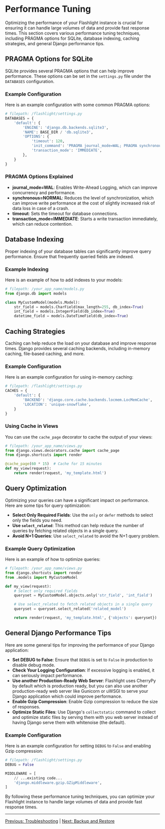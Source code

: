 # Performance Tuning

Optimizing the performance of your Flashlight instance is crucial for ensuring it can handle large volumes of data and provide fast response times. This section covers various performance tuning techniques, including PRAGMA options for SQLite, database indexing, caching strategies, and general Django performance tips.

## PRAGMA Options for SQLite
SQLite provides several PRAGMA options that can help improve performance. These options can be set in the `settings.py` file under the `DATABASES` configuration.

### Example Configuration
Here is an example configuration with some common PRAGMA options:

```python
# filepath: /flashlight/settings.py
DATABASES = {
    'default': {
        'ENGINE': 'django.db.backends.sqlite3',
        'NAME': BASE_DIR / 'db.sqlite3',
        'OPTIONS': {
            'timeout': 120,
            'init_command': 'PRAGMA journal_mode=WAL; PRAGMA synchronous=NORMAL;',
            'transaction_mode': 'IMMEDIATE',
        },
    }
}
```

### PRAGMA Options Explained
- **journal_mode=WAL**: Enables Write-Ahead Logging, which can improve concurrency and performance.
- **synchronous=NORMAL**: Reduces the level of synchronization, which can improve write performance at the cost of slightly increased risk of data loss in case of a crash.
- **timeout**: Sets the timeout for database connections.
- **transaction_mode=IMMEDIATE**: Starts a write transaction immediately, which can reduce contention.

## Database Indexing
Proper indexing of your database tables can significantly improve query performance. Ensure that frequently queried fields are indexed.

### Example Indexing
Here is an example of how to add indexes to your models:

```python
# filepath: /your_app_name/models.py
from django.db import models

class MyCustomModel(models.Model):
    str_field = models.CharField(max_length=255, db_index=True)
    int_field = models.IntegerField(db_index=True)
    datetime_field = models.DateTimeField(db_index=True)
```

## Caching Strategies
Caching can help reduce the load on your database and improve response times. Django provides several caching backends, including in-memory caching, file-based caching, and more.

### Example Configuration
Here is an example configuration for using in-memory caching:

```python
# filepath: /flashlight/settings.py
CACHES = {
    'default': {
        'BACKEND': 'django.core.cache.backends.locmem.LocMemCache',
        'LOCATION': 'unique-snowflake',
    }
}
```

### Using Cache in Views
You can use the `cache_page` decorator to cache the output of your views:

```python
# filepath: /your_app_name/views.py
from django.views.decorators.cache import cache_page
from django.shortcuts import render

@cache_page(60 * 15)  # Cache for 15 minutes
def my_view(request):
    return render(request, 'my_template.html')
```

## Query Optimization
Optimizing your queries can have a significant impact on performance. Here are some tips for query optimization:

- **Select Only Required Fields**: Use the `only` or `defer` methods to select only the fields you need.
- **Use `select_related`**: This method can help reduce the number of queries by fetching related objects in a single query.
- **Avoid N+1 Queries**: Use `select_related` to avoid the N+1 query problem.

### Example Query Optimization
Here is an example of how to optimize queries:

```python
# filepath: /your_app_name/views.py
from django.shortcuts import render
from .models import MyCustomModel

def my_view(request):
    # Select only required fields
    queryset = MyCustomModel.objects.only('str_field', 'int_field')

    # Use select_related to fetch related objects in a single query
    queryset = queryset.select_related('related_model')

    return render(request, 'my_template.html', {'objects': queryset})
```

## General Django Performance Tips
Here are some general tips for improving the performance of your Django application:

- **Set DEBUG to False**: Ensure that `DEBUG` is set to `False` in production to disable debug mode.
- **Check Your Logging Configuration**: If excessive logging is enabled, it can seriously impact performance. 
- **Use another Production-Ready Web Server**: Flashlight uses CherryPy by default which is production ready, but you can also use another production-ready web server like Gunicorn or uWSGI to serve your Django application which could improve performance.
- **Enable Gzip Compression**: Enable Gzip compression to reduce the size of responses.
- **Optimize Static Files**: Use Django's `collectstatic` command to collect and optimize static files by serving them with you web server instead of having Django serve them with whitenoise (the default).

### Example Configuration
Here is an example configuration for setting `DEBUG` to `False` and enabling Gzip compression:

```python
# filepath: /flashlight/settings.py
DEBUG = False

MIDDLEWARE = [
    // ...existing code...
    'django.middleware.gzip.GZipMiddleware',
]
```

By following these performance tuning techniques, you can optimize your Flashlight instance to handle large volumes of data and provide fast response times.

---

[Previous: Troubleshooting](Troubleshooting.md) | [Next: Backup and Restore](Backup_and_Restore.md)
